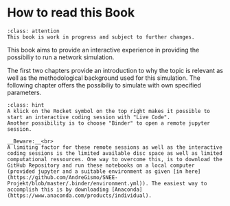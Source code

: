 # How to read this Book


```{admonition} Attention
:class: attention
This book is work in progress and subject to further changes.
```

This book aims to provide an interactive experience in providing the possibiliy to run a network simulation.

The first two chapters provide an introduction to why the topic is relevant as well as the methodological background used for this simulation. The following chapter offers the possibiliy to simulate with own specified parameters.

````{admonition} Hint
:class: hint
A klick on the Rocket symbol on the top right makes it possible to start an interactive coding session with "Live Code".
Another possibility is to choose "Binder" to open a remote jupyter session.

__Beware:__<br>
A limiting factor for these remote sessions as well as the interactive coding sessions is the limited available disc space as well as limited computational ressources. One way to overcome this, is to download the GitHub Repository and run these notebooks on a local computer (provided jupyter and a suitable environment as given [in here](https://github.com/AndreGismo/SNEE-Projekt/blob/master/.binder/environment.yml)). The easiest way to accomplish this is by downloading [Anaconda](https://www.anaconda.com/products/individual).
````



```python

```
